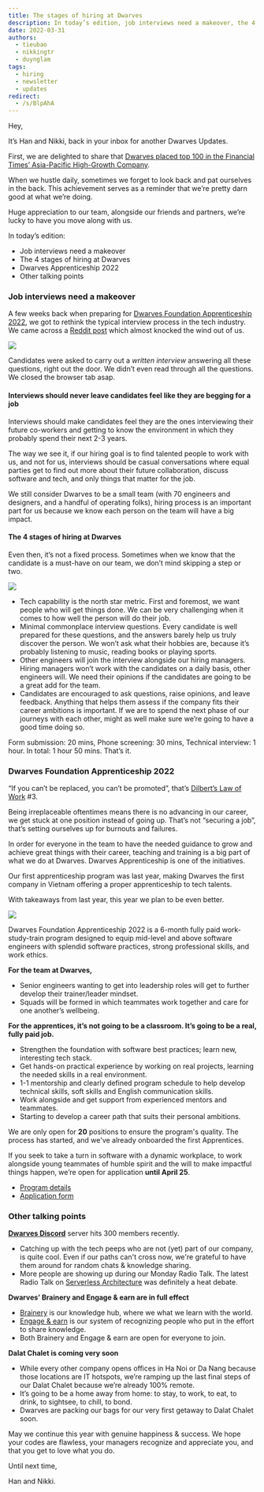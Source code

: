```yaml
---
title: The stages of hiring at Dwarves
description: In today’s edition, job interviews need a makeover, the 4 stages of hiring at Dwarves, Dwarves apprenticeship 2022, other talking points
date: 2022-03-31
authors:
  - tieubao
  - nikkingtr
  - duynglam
tags:
  - hiring
  - newsletter
  - updates
redirect:
  - /s/BlpAhA
---
```


Hey,

It’s Han and Nikki, back in your inbox for another Dwarves Updates.

First, we are delighted to share that [Dwarves placed top 100 in the Financial Times’ Asia-Pacific High-Growth Company](https://www.linkedin.com/posts/dwarvesf_ft-ranking-asia-pacific-high-growth-companies-activity-6915126757280931840-ayx1).

When we hustle daily, sometimes we forget to look back and pat ourselves in the back. This achievement serves as a reminder that we’re pretty darn good at what we’re doing.

Huge appreciation to our team, alongside our friends and partners, we’re lucky to have you move along with us.

In today’s edition:

- Job interviews need a makeover
- The 4 stages of hiring at Dwarves
- Dwarves Apprenticeship 2022
- Other talking points

### Job interviews need a makeover

A few weeks back when preparing for [Dwarves Foundation Apprenticeship 2022](https://memo.d.foundation/careers/apprentice/dwarves-foundation-apprenticeship-batch-of-2022/), we got to rethink the typical interview process in the tech industry. We came across a [Reddit post](https://www.reddit.com/r/WorkReform/comments/th5eou/this_was_the_first_step_in_the_interview_process/) which almost knocked the wind out of us.

![](assets/hiring-stages-20240312110733564.webp)

Candidates were asked to carry out a _written interview_ answering all these questions, right out the door. We didn’t even read through all the questions. We closed the browser tab asap.

#### Interviews should never leave candidates feel like they are begging for a job

Interviews should make candidates feel they are the ones interviewing their future co-workers and getting to know the environment in which they probably spend their next 2-3 years.

The way we see it, if our hiring goal is to find talented people to work with us, and not for us, interviews should be casual conversations where equal parties get to find out more about their future collaboration, discuss software and tech, and only things that matter for the job.

We still consider Dwarves to be a small team (with 70 engineers and designers, and a handful of operating folks), hiring process is an important part for us because we know each person on the team will have a big impact.

#### The 4 stages of hiring at Dwarves

Even then, it’s not a fixed process. Sometimes when we know that the candidate is a must-have on our team, we don’t mind skipping a step or two.

![](assets/hiring-stages-20240312110815550.webp)

- Tech capability is the north star metric. First and foremost, we want people who will get things done. We can be very challenging when it comes to how well the person will do their job.
- Minimal commonplace interview questions. Every candidate is well prepared for these questions, and the answers barely help us truly discover the person. We won’t ask what their hobbies are, because it’s probably listening to music, reading books or playing sports.
- Other engineers will join the interview alongside our hiring managers. Hiring managers won’t work with the candidates on a daily basis, other engineers will. We need their opinions if the candidates are going to be a great add for the team.
- Candidates are encouraged to ask questions, raise opinions, and leave feedback. Anything that helps them assess if the company fits their career ambitions is important. If we are to spend the next phase of our journeys with each other, might as well make sure we’re going to have a good time doing so.

Form submission: 20 mins, Phone screening: 30 mins, Technical interview: 1 hour. In total: 1 hour 50 mins. That’s it.

### Dwarves Foundation Apprenticeship 2022

“If you can’t be replaced, you can’t be promoted”, that’s [Dilbert’s Law of Work](http://arith.stanford.edu/gates/dilbert.html) #3.

Being irreplaceable oftentimes means there is no advancing in our career, we get stuck at one position instead of going up. That’s not “securing a job”, that’s setting ourselves up for burnouts and failures.

In order for everyone in the team to have the needed guidance to grow and achieve great things with their career, teaching and training is a big part of what we do at Dwarves. Dwarves Apprenticeship is one of the initiatives.

Our first apprenticeship program was last year, making Dwarves the first company in Vietnam offering a proper apprenticeship to tech talents.

With takeaways from last year, this year we plan to be even better.

![](assets/hiring-stages-20240312110829010.webp)

Dwarves Foundation Apprenticeship 2022 is a 6-month fully paid work-study-train program designed to equip mid-level and above software engineers with splendid software practices, strong professional skills, and work ethics.

**For the team at Dwarves,**

- Senior engineers wanting to get into leadership roles will get to further develop their trainer/leader mindset.
- Squads will be formed in which teammates work together and care for one another’s wellbeing.

**For the apprentices, it’s not going to be a classroom. It’s going to be a real, fully paid job.**

- Strengthen the foundation with software best practices; learn new, interesting tech stack.
- Get hands-on practical experience by working on real projects, learning the needed skills in a real environment.
- 1-1 mentorship and clearly defined program schedule to help develop technical skills, soft skills and English communication skills.
- Work alongside and get support from experienced mentors and teammates.
- Starting to develop a career path that suits their personal ambitions.

We are only open for **20** positions to ensure the program's quality. The process has started, and we've already onboarded the first Apprentices.

If you seek to take a turn in software with a dynamic workplace, to work alongside young teammates of humble spirit and the will to make impactful things happen, we’re open for application **until April 25**.

- [Program details](https://memo.d.foundation/careers/apprentice/dwarves-foundation-apprenticeship-batch-of-2022/)
- [Application form](https://form.typeform.com/to/LfCWfoml)

### Other talking points

[**Dwarves Discord**](http://discord.gg/dfoundation) server hits 300 members recently.

- Catching up with the tech peeps who are not (yet) part of our company, is quite cool. Even if our paths can't cross now, we're grateful to have them around for random chats & knowledge sharing.
- More people are showing up during our Monday Radio Talk. The latest Radio Talk on [Serverless Architecture](https://www.youtube.com/watch?v=x9aBcOzirwg) was definitely a heat debate.

**Dwarves’ Brainery and Engage & earn are in full effect**

- [Brainery](https://brain.d.foundation) is our knowledge hub, where we what we learn with the world.
- [Engage & earn](http://discord.gg/dfoundation) is our system of recognizing people who put in the effort to share knowledge.
- Both Brainery and Engage & earn are open for everyone to join.

**Dalat Chalet is coming very soon**

- While every other company opens offices in Ha Noi or Da Nang because those locations are IT hotspots, we’re ramping up the last final steps of our Dalat Chalet because we’re already 100% remote.
- It’s going to be a home away from home: to stay, to work, to eat, to drink, to sightsee, to chill, to bond.
- Dwarves are packing our bags for our very first getaway to Dalat Chalet soon.

May we continue this year with genuine happiness & success. We hope your codes are flawless, your managers recognize and appreciate you, and that you get to love what you do.

Until next time,

Han and Nikki.
